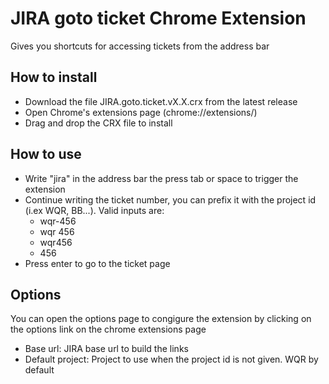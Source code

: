 # JIRA goto ticket Chrome Extension
Gives you shortcuts for accessing tickets from the address bar

## How to install
* Download the file JIRA.goto.ticket.vX.X.crx from the latest release
* Open Chrome's extensions page (chrome://extensions/)
* Drag and drop the CRX file to install

## How to use
* Write "jira" in the address bar the press tab or space to trigger the extension
* Continue writing the ticket number, you can prefix it with the project id (i.ex WQR, BB...). Valid inputs are:
  * wqr-456
  * wqr 456
  * wqr456
  * 456
* Press enter to go to the ticket page  
  
## Options
You can open the options page to congigure the extension by clicking on the options link on the chrome extensions page
* Base url: JIRA base url to build the links
* Default project: Project to use when the project id is not given. WQR by default
  
